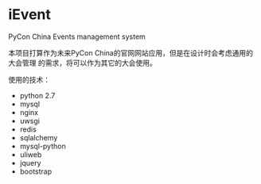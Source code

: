 iEvent
======

PyCon China Events management system

本项目打算作为未来PyCon China的官网网站应用，但是在设计时会考虑通用的大会管理
的需求，将可以作为其它的大会使用。

使用的技术：

* python 2.7
* mysql
* nginx
* uwsgi
* redis
* sqlalchemy
* mysql-python
* uliweb
* jquery
* bootstrap